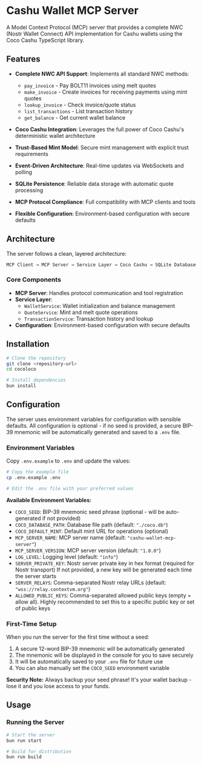 # Cashu Wallet MCP Server

A Model Context Protocol (MCP) server that provides a complete NWC (Nostr Wallet Connect) API implementation for Cashu wallets using the Coco Cashu TypeScript library.

## Features

- **Complete NWC API Support**: Implements all standard NWC methods:
  - `pay_invoice` - Pay BOLT11 invoices using melt quotes
  - `make_invoice` - Create invoices for receiving payments using mint quotes
  - `lookup_invoice` - Check invoice/quote status
  - `list_transactions` - List transaction history
  - `get_balance` - Get current wallet balance

- **Coco Cashu Integration**: Leverages the full power of Coco Cashu's deterministic wallet architecture
- **Trust-Based Mint Model**: Secure mint management with explicit trust requirements
- **Event-Driven Architecture**: Real-time updates via WebSockets and polling
- **SQLite Persistence**: Reliable data storage with automatic quote processing
- **MCP Protocol Compliance**: Full compatibility with MCP clients and tools
- **Flexible Configuration**: Environment-based configuration with secure defaults

## Architecture

The server follows a clean, layered architecture:

```
MCP Client → MCP Server → Service Layer → Coco Cashu → SQLite Database
```

### Core Components

- **MCP Server**: Handles protocol communication and tool registration
- **Service Layer**:
  - `WalletService`: Wallet initialization and balance management
  - `QuoteService`: Mint and melt quote operations
  - `TransactionService`: Transaction history and lookup
- **Configuration**: Environment-based configuration with secure defaults

## Installation

```bash
# Clone the repository
git clone <repository-url>
cd cocoloco

# Install dependencies
bun install
```

## Configuration

The server uses environment variables for configuration with sensible defaults. All configuration is optional - if no seed is provided, a secure BIP-39 mnemonic will be automatically generated and saved to a `.env` file.

### Environment Variables

Copy `.env.example` to `.env` and update the values:

```bash
# Copy the example file
cp .env.example .env

# Edit the .env file with your preferred values
```

**Available Environment Variables:**

- `COCO_SEED`: BIP-39 mnemonic seed phrase (optional - will be auto-generated if not provided)
- `COCO_DATABASE_PATH`: Database file path (default: `"./coco.db"`)
- `COCO_DEFAULT_MINT`: Default mint URL for operations (optional)
- `MCP_SERVER_NAME`: MCP server name (default: `"cashu-wallet-mcp-server"`)
- `MCP_SERVER_VERSION`: MCP server version (default: `"1.0.0"`)
- `LOG_LEVEL`: Logging level (default: `"info"`)
- `SERVER_PRIVATE_KEY`: Nostr server private key in hex format (required for Nostr transport) If not provided, a new key will be generated each time the server starts
- `SERVER_RELAYS`: Comma-separated Nostr relay URLs (default: `"wss://relay.contextvm.org"`)
- `ALLOWED_PUBLIC_KEYS`: Comma-separated allowed public keys (empty = allow all). Highly recommended to set this to a specific public key or set of public keys

### First-Time Setup

When you run the server for the first time without a seed:

1. A secure 12-word BIP-39 mnemonic will be automatically generated
2. The mnemonic will be displayed in the console for you to save securely
3. It will be automatically saved to your `.env` file for future use
4. You can also manually set the `COCO_SEED` environment variable

**Security Note:** Always backup your seed phrase! It's your wallet backup - lose it and you lose access to your funds.

## Usage

### Running the Server

```bash
# Start the server
bun run start

# Build for distribution
bun run build
```
